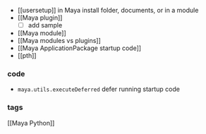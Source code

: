 - [[usersetup]] in Maya install folder, documents, or in a module
- [[Maya plugin]]
	- [ ] add sample
- [[Maya module]]
- [[Maya modules vs plugins]]
- [[Maya ApplicationPackage startup code]]
- [[pth]]
### code
- `maya.utils.executeDeferred` defer running startup code
### tags
[[Maya Python]]